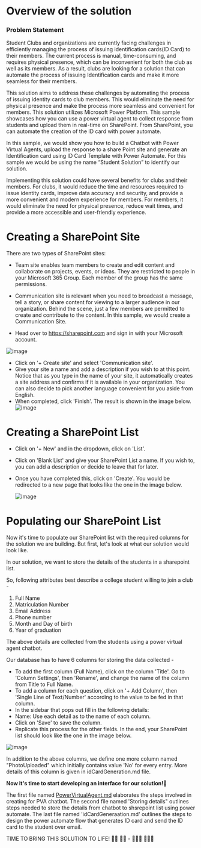 # Overview of the solution

### Problem Statement
Student Clubs and organizations are currently facing challenges in efficiently managing the process of issuing identification cards(ID Card) to their members. The current process is manual, time-consuming, and requires physical presence, which can be inconvenient for both the club as well as its members. As a result, clubs are looking for a solution that can automate the process of issuing Identification cards and make it more seamless for their members.

This solution aims to address these challenges by automating the process of issuing identity cards to club members. This would eliminate the need for physical presence and make the process more seamless and convenient for members. This solution utilizes Microsoft Power Platform.
This sample showcases how you can use a power virtual agent to collect response from students and upload them in real-time on SharePoint. From SharePoint, you can automate the creation of the ID card with power automate. 

In this sample, we would show you how to build a Chatbot with Power Virtual Agents, upload the response to a share Point site and generate an Identification card using ID Card Template with Power Automate. For this sample we would be using the name “Student Solution” to identify our solution. 

Implementing this solution could have several benefits for clubs and their members. For clubs, it would reduce the time and resources required to issue identity cards, improve data accuracy and security, and provide a more convenient and modern experience for members. For members, it would eliminate the need for physical presence, reduce wait times, and provide a more accessible and user-friendly experience.


# Creating a SharePoint Site
There are two types of SharePoint sites:

- Team site enables team members to create and edit content and collaborate on projects, events, or ideas. They are restricted to people in your Microsoft 365 Group. Each member of the group has the same permissions.

- Communication site is relevant when you need to broadcast a message, tell a story, or share content for viewing to a larger audience in our organization. Behind the scene, just a few members are permitted to create and contribute to the content. In this sample, we would create a Communication Site.

- Head over to https://sharepoint.com and sign in with your Microsoft account.

![image](https://github.com/Devbysteph/student_club_solution/assets/74033507/ac2a1adc-4352-480b-97f8-df6d916372f1)

- Click on '+ Create site' and select 'Communication site'.
- Give your site a name and add a description if you wish to at this point. Notice that as you type in the name of your site, it automatically creates a site address and confirms if it is available in your organization. You can also decide to pick another language convenient for you aside from English.
- When completed, click 'Finish'. The result is shown in the image below.
![image](https://github.com/Devbysteph/student_club_solution/assets/74033507/90b9e206-e29b-453c-833c-4707834cf2eb)

# Creating a SharePoint List

- Click on '+ New' and in the dropdown, click on 'List'.
- Click on 'Blank List' and give your SharePoint List a name. If you wish to, you can add a description or decide to leave that for later.
- Once you have completed this, click on 'Create'. You would be redirected to a new page that looks like the one in the image below.

  ![image](https://github.com/Devbysteph/student_club_solution/assets/74033507/66179284-c147-4674-a927-31151cf04039)


# Populating our SharePoint List

Now it's time to populate our SharePoint list with the required columns for the solution we are building. But first, let's look at what our solution would look like.

In our solution, we want to store the details of the students in a sharepoint list.

So, following attributes best describe a college student willing to join a club - 

1.	Full Name 
2.	Matriculation Number 
3.	Email Address 
4.	Phone number 
5.	Month and Day of birth 
6.	Year of graduation

The above details are collected from the students using a power virtual agent chatbot.

Our database has to have 6 columns for storing the data collected -  
- To add the first column (Full Name), click on the column 'Title'. Go to 'Column Settings', then 'Rename', and change the name of the column from Title to Full Name. 
- To add a column for each question, click on '+ Add Column', then 'Single Line of Text/Number' according to the value to be fed in that column. 
- In the sidebar that pops out fill in the following details: 
-	Name: Use each detail as to the name of each column. 
-	Click on 'Save' to save the column. 
-	Replicate this process for the other fields. In the end, your SharePoint list should look like the one in the image below.

  ![image](https://github.com/Devbysteph/student_club_solution/assets/74033507/bdedc362-1c63-462f-bb1b-d732babf148d)

In addition to the above columns, we define one more column named "PhotoUploaded" which initially contains value 'No' for every entry. More details of this column is given in idCardGeneration.md file.

**Now it's time to start developing an interface for our solution!🎉**

The first file named [PowerVirtualAgent.md](https://github.com/Devbysteph/student_club_solution/blob/1bee5c728ea8221daa90e0788f0831f6cec2566c/Collecting%20Students'%20Personal%20Details%20With%20PVA/PowerVirtualAgent.md) elaborates the steps involved in creating for PVA chatbot. The second file named 'Storing details" outlines steps needed to store the details from chatbot to shsrepoint list using power automate. The last file named 'idCardGeneraation.md' outlines the steps to design the power automate flow that generates ID card and send the ID card to the student over email.

TIME TO BRING THIS SOLUTION TO LIFE! 💃🏾 🕺🏾 - 👩🏾‍💻 👨🏾‍💻

